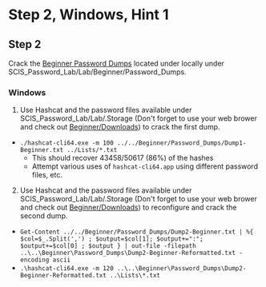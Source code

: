 # Step 2, Windows, Hint 1  

## Step 2
Crack the [Beginner Password Dumps](https://github.com/JonZeolla/Lab/tree/PasswordCracking/Beginner/Password_Dumps) located under locally under SCIS_Password_Lab/Lab/Beginner/Password_Dumps.  

### Windows
1.  Use Hashcat and the password files available under SCIS_Password_Lab/Lab/.Storage (Don't forget to use your web brower and check out [Beginner/Downloads](https://github.com/JonZeolla/Lab/tree/PasswordCracking/Beginner/Downloads)) to crack the first dump.  
  * `./hashcat-cli64.exe -m 100 ../../Beginner/Password_Dumps/Dump1-Beginner.txt ../Lists/*.txt`  
    * This should recover 43458/50617 (86%) of the hashes  
    * Attempt various uses of `hashcat-cli64.app` using different password files, etc.  
2.  Use Hashcat and the password files available under SCIS_Password_Lab/Lab/.Storage (Don't forget to use your web brower and check out [Beginner/Downloads](https://github.com/JonZeolla/Lab/tree/PasswordCracking/Beginner/Downloads)) to reconfigure and crack the second dump.  
  * `Get-Content ../../Beginner/Password_Dumps/Dump2-Beginner.txt | %{ $col=$_.Split(',') ; $output=$col[1]; $output+=":"; $output+=$col[0] ; $output } | out-file -filepath ..\..\Beginner\Password_Dumps\Dump2-Beginner-Reformatted.txt -encoding ascii`  
  * `.\hashcat-cli64.exe -m 120 ..\..\Beginner\Password_Dumps\Dump2-Beginner-Reformatted.txt ..\Lists\*.txt`  

